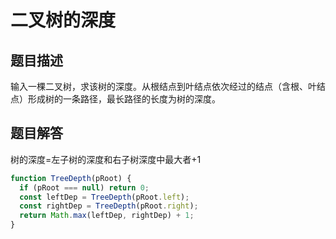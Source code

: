 
# 二叉树的深度

## 题目描述

输入一棵二叉树，求该树的深度。从根结点到叶结点依次经过的结点（含根、叶结点）形成树的一条路径，最长路径的长度为树的深度。

## 题目解答

树的深度=左子树的深度和右子树深度中最大者+1

```javascript
function TreeDepth(pRoot) {
  if (pRoot === null) return 0;
  const leftDep = TreeDepth(pRoot.left);
  const rightDep = TreeDepth(pRoot.right);
  return Math.max(leftDep, rightDep) + 1;
}
```